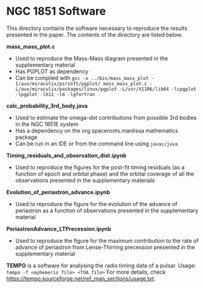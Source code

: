 # NGC 1851 Software

This directory contains the software necessary to reproduce the results
presented in the paper. The contents of the directory are listed below.

**mass_mass_plot.c**
- Used to reproduce the Mass-Mass diagram presented in the supplementary material
- Has PGPLOT as dependency
- Can be complied with `gcc -o ../bin/mass_mass_plot -I/aux/miraculix/psrsoft/pgplot/ mass_mass_plot.c -L/aux/miraculix/packages/linux/pgplot -L/usr/X11R6/lib64 -lcpgplot -lpgplot -lX11 -lm -lgfortran`

**calc_probability_3rd_body.java**
- Used to estimate the omega-dot contributions from possible 3rd bodies in the NGC 1851E system
- Has a dependency on the org.spaceroots.mantissa mathematics package
- Can be run in an IDE or from the command line using `javac/java`

 **Timing_residuals_and_observation_dist.ipynb**
- Used to reproduce the figures for the post-fit timing residuals (as a function of epoch and orbital phase) and the orbital coverage of all the observations presented in the supplementary materials

**Evolution_of_periastron_advance.ipynb**
- Used to reproduce the figure for the evolution of the advance of periastron as a function of observations presented in the supplementary material

**PeriastronAdvance_LTPrecession.ipynb**
- Used to reproduce the figure for the maximum contribution to the rate of advance of periastron from Lense-Thirring precession presented in the supplementary material

**TEMPO** is a software for analysing the radio timing data of a pulsar. 
Usage: `tempo -f <ephemeris file> <TOA_file>`
For more details, check https://tempo.sourceforge.net/ref_man_sections/usage.txt. 



